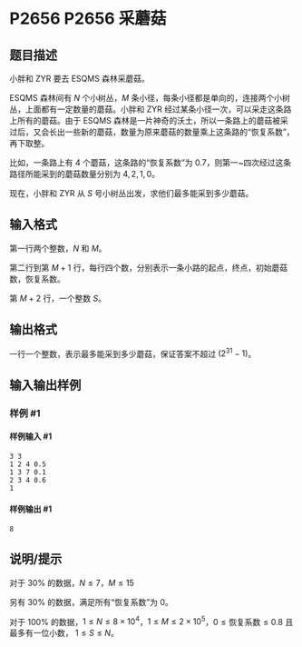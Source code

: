 # P2656 P2656 采蘑菇

## 题目描述

小胖和 ZYR 要去 ESQMS 森林采蘑菇。

ESQMS 森林间有 $N$ 个小树丛，$M$ 条小径，每条小径都是单向的，连接两个小树丛，上面都有一定数量的蘑菇。小胖和 ZYR 经过某条小径一次，可以采走这条路上所有的蘑菇。由于 ESQMS 森林是一片神奇的沃土，所以一条路上的蘑菇被采过后，又会长出一些新的蘑菇，数量为原来蘑菇的数量乘上这条路的“恢复系数”，再下取整。

比如，一条路上有 $4$ 个蘑菇，这条路的“恢复系数”为 $0.7$，则第一~四次经过这条路径所能采到的蘑菇数量分别为 $4,2,1,0$。

现在，小胖和 ZYR 从 $S$ 号小树丛出发，求他们最多能采到多少蘑菇。


## 输入格式

第一行两个整数，$N$ 和 $M$。

第二行到第 $M+1$ 行，每行四个数，分别表示一条小路的起点，终点，初始蘑菇数，恢复系数。

第 $M+2$ 行，一个整数 $S$。


## 输出格式

一行一个整数，表示最多能采到多少蘑菇，保证答案不超过 $(2^{31}-1)$。


## 输入输出样例

### 样例 #1

#### 样例输入 #1

```
3 3
1 2 4 0.5
1 3 7 0.1
2 3 4 0.6
1
```

#### 样例输出 #1

```
8
```

## 说明/提示

对于 $30\%$ 的数据，$N\le 7$，$M\le15$

另有 $30\%$ 的数据，满足所有“恢复系数”为 $0$。

对于 $100\%$ 的数据，$1
\le N\le 8\times 10^4$，$1\le M\le 2\times 10^5$，$0\le\text{恢复系数}\le 0.8$ 且最多有一位小数， $1\le S\le N$。
